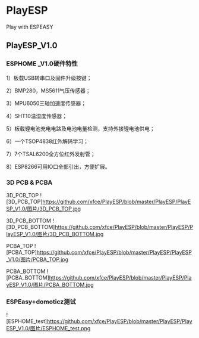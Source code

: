 # PlayESP
Play with ESPEASY

## PlayESP_V1.0
### ESPHOME _V1.0硬件特性

1）板载USB转串口及固件升级按键；

2）BMP280，MS5611气压传感器；

3）MPU6050三轴加速度传感器；

4）SHT10温湿度传感器；

5）板载锂电池充电电路及电池电量检测，支持外接锂电池供电；

6）一个TSOP4838红外解码学习；

7）7个TSAL6200全方位红外发射管；

8）ESP8266可用IO口全部引出，方便扩展。

### 3D PCB & PCBA
3D_PCB_TOP
![3D_PCB_TOP]https://github.com/xfce/PlayESP/blob/master/PlayESP/PlayESP_V1.0/图片/3D_PCB_TOP.jpg

3D_PCB_BOTTOM
![3D_PCB_BOTTOM]https://github.com/xfce/PlayESP/blob/master/PlayESP/PlayESP_V1.0/图片/3D_PCB_BOTTOM.jpg 

PCBA_TOP
![PCBA_TOP]https://github.com/xfce/PlayESP/blob/master/PlayESP/PlayESP_V1.0/图片/PCBA_TOP.jpg

PCBA_BOTTOM
![PCBA_BOTTOM]https://github.com/xfce/PlayESP/blob/master/PlayESP/PlayESP_V1.0/图片/PCBA_BOTTOM.jpg

### ESPEasy+domoticz测试

![ESPHOME_test]https://github.com/xfce/PlayESP/blob/master/PlayESP/PlayESP_V1.0/图片/ESPHOME_test.png



